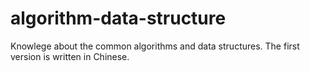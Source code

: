 # algorithm-data-structure
Knowlege about the common algorithms and data structures. The first version is written in Chinese.
